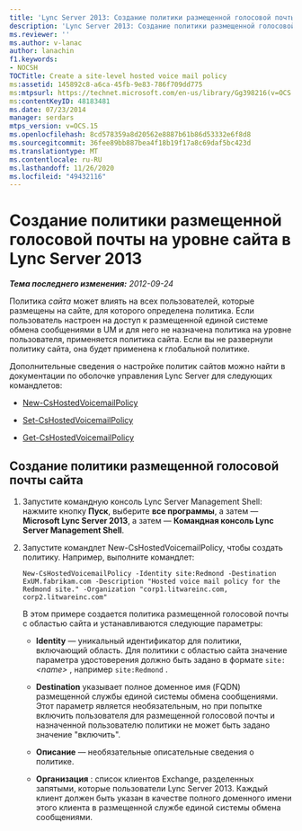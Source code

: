 ```yaml
---
title: 'Lync Server 2013: Создание политики размещенной голосовой почты на уровне сайта'
description: 'Lync Server 2013: Создание политики размещенной голосовой почты на уровне сайта.'
ms.reviewer: ''
ms.author: v-lanac
author: lanachin
f1.keywords:
- NOCSH
TOCTitle: Create a site-level hosted voice mail policy
ms:assetid: 145892c8-a6ca-45fb-9e83-786f709dd775
ms:mtpsurl: https://technet.microsoft.com/en-us/library/Gg398216(v=OCS.15)
ms:contentKeyID: 48183481
ms.date: 07/23/2014
manager: serdars
mtps_version: v=OCS.15
ms.openlocfilehash: 8cd578359a8d20562e8887b61b86d53332e6f8d8
ms.sourcegitcommit: 36fee89bb887bea4f18b19f17a8c69daf5bc423d
ms.translationtype: MT
ms.contentlocale: ru-RU
ms.lasthandoff: 11/26/2020
ms.locfileid: "49432116"
---
```

# <a name="create-a-site-level-hosted-voice-mail-policy-in-lync-server-2013"></a>Создание политики размещенной голосовой почты на уровне сайта в Lync Server 2013

<div data-xmlns="http://www.w3.org/1999/xhtml">

<div class="topic" data-xmlns="http://www.w3.org/1999/xhtml" data-msxsl="urn:schemas-microsoft-com:xslt" data-cs="https://msdn.microsoft.com/">

<div data-asp="https://msdn2.microsoft.com/asp">



</div>

<div id="mainSection">

<div id="mainBody">

<span> </span>

_**Тема последнего изменения:** 2012-09-24_

Политика *сайта* может влиять на всех пользователей, которые размещены на сайте, для которого определена политика. Если пользователь настроен на доступ к размещенной единой системе обмена сообщениями в UM и для него не назначена политика на уровне пользователя, применяется политика сайта. Если вы не развернули политику сайта, она будет применена к глобальной политике.

Дополнительные сведения о настройке политик сайтов можно найти в документации по оболочке управления Lync Server для следующих командлетов:

  - [New-CsHostedVoicemailPolicy](https://docs.microsoft.com/powershell/module/skype/New-CsHostedVoicemailPolicy)

  - [Set-CsHostedVoicemailPolicy](https://docs.microsoft.com/powershell/module/skype/Set-CsHostedVoicemailPolicy)

  - [Get-CsHostedVoicemailPolicy](https://docs.microsoft.com/powershell/module/skype/Get-CsHostedVoicemailPolicy)

<div>

## <a name="to-create-a-site-hosted-voice-mail-policy"></a>Создание политики размещенной голосовой почты сайта

1.  Запустите командную консоль Lync Server Management Shell: нажмите кнопку **Пуск**, выберите **все программы**, а затем — **Microsoft Lync Server 2013**, а затем — **Командная консоль Lync Server Management Shell**.

2.  Запустите командлет New-CsHostedVoicemailPolicy, чтобы создать политику. Например, выполните командлет:
    
        New-CsHostedVoicemailPolicy -Identity site:Redmond -Destination ExUM.fabrikam.com -Description "Hosted voice mail policy for the Redmond site." -Organization "corp1.litwareinc.com, corp2.litwareinc.com"
    
    В этом примере создается политика размещенной голосовой почты с областью сайта и устанавливаются следующие параметры:
    
      - **Identity** — уникальный идентификатор для политики, включающий область. Для политики с областью сайта значение параметра удостоверения должно быть задано в формате `site:` *\<name\>* , например `site:Redmond` .
    
      - **Destination** указывает полное доменное имя (FQDN) размещенной службы единой системы обмена сообщениями. Этот параметр является необязательным, но при попытке включить пользователя для размещенной голосовой почты и назначенной пользователю политики не может быть задано значение "включить".
    
      - **Описание** — необязательные описательные сведения о политике.
    
      - **Организация** : список клиентов Exchange, разделенных запятыми, которые пользователи Lync Server 2013. Каждый клиент должен быть указан в качестве полного доменного имени этого клиента в размещенной службе единой системы обмена сообщениями.

</div>

</div>

<span> </span>

</div>

</div>

</div>

